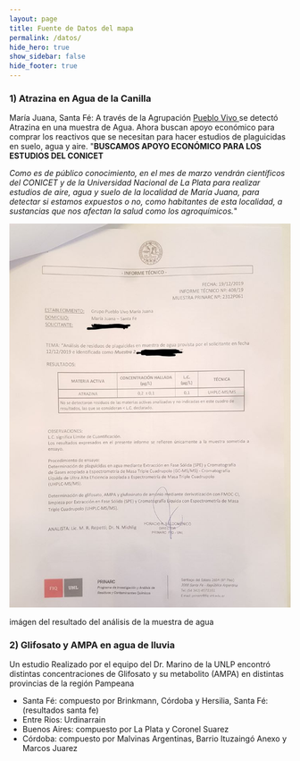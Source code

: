 ```yaml
---
layout: page
title: Fuente de Datos del mapa
permalink: /datos/
hide_hero: true
show_sidebar: false
hide_footer: true
---
```


### 1) Atrazina en Agua de la Canilla
María Juana, Santa Fé: A través de la Agrupación <a href="https://www.facebook.com/Pueblo-Vivo-Mar%C3%ADa-Juana-105321714169305/"> Pueblo Vivo </a> se detectó Atrazina en una muestra de Agua. Ahora buscan apoyo económico para comprar los reactivos que se necesitan para hacer estudios de plaguicidas en suelo, agua y aire.
"__BUSCAMOS APOYO ECONÓMICO PARA LOS ESTUDIOS DEL CONICET__

_Como es de público conocimiento, en el mes de marzo vendrán científicos del CONICET y de la Universidad Nacional de La Plata para realizar estudios de aire, agua y suelo de la localidad de María Juana, para detectar si estamos expuestos o no, como habitantes de esta localidad, a sustancias que nos afectan la salud como los agroquímicos._"

![enlace en línea](/img/atrazina.jpg)

imágen del resultado del análisis de la muestra de agua

### 2) Glifosato y AMPA en agua de lluvia
Un estudio Realizado por el equipo del Dr. Marino de la UNLP encontró distintas concentraciones de Glifosato y su metabolito (AMPA) en distintas provincias de la región Pampeana
- Santa Fé: compuesto por Brinkmann, Córdoba y Hersilia, Santa Fé: (resultados santa fe)
- Entre Rios: Urdinarrain
- Buenos Aires: compuesto por La Plata y Coronel Suarez
- Córdoba: compuesto por Malvinas Argentinas, Barrio Ituzaingó Anexo y Marcos Juarez
